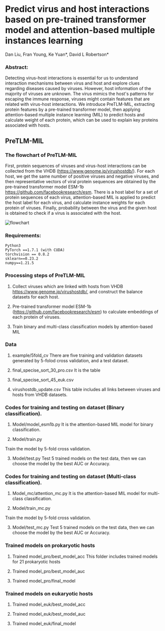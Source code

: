 # Predict virus and host interactions based on pre-trained transformer model and attention-based multiple instances learning
Dan Liu, Fran Young, Ke Yuan*, David L Robertson*
### Abstract:
Detecting virus-host interactions is essential for us to understand interaction mechanisms between virus and host and explore clues regarding diseases caused by viruses. However, host information of the majority of viruses are unknown. The virus mimics the host's patterns for escaping the immune response, viruses might contain features that are related with virus-host interactions. We introduce PreTLM-MIL, extracting protein features by a pre-trained transformer model, then applying attention-based multiple instance learning (MIL) to predict hosts and calculate weight of each protein, which can be used to explain key proteins associated with hosts. 

## PreTLM-MIL
###  The flowchart of PreTLM-MIL
First, protein sequences of viruses and virus-host interactions can be collected from the VHDB (https://www.genome.jp/virushostdb/). For each host, we get the same number of positive viruses and negative viruses, and then representative vectors of viral protein sequences are obtained by the pre-trained transformer model ESM-1b https://github.com/facebookresearch/esm. There is a host label for a set of protein sequences of each virus, attention-based MIL is applied to predict the host label for each virus, and calculate instance weights for each protein of viruses. Finally, probability between the virus and the given host is obtained to check if a virus is associated with the host.

![flowchart](https://user-images.githubusercontent.com/6703505/191104200-99f5d421-4a96-4201-ae68-2bee49b060d2.png)


### Requirements:
    Python3
    PyTorch ==1.7.1 (with CUDA)
    torchvision == 0.8.2
    sklearn==0.23.2
    numpy==1.21.5

### Processing steps of PreTLM-MIL
1.  Collect viruses which are linked with hosts from VHDB https://www.genome.jp/virushostdb/, and construct the balance datasets for each host.

2.  Pre-trained transformer model ESM-1b (https://github.com/facebookresearch/esm) to calculate embeddings of each protein of viruses.

3.  Train binary and multi-class classification models by attention-based MIL 
### Data
1. example/5fold_cv 
    There are five training and validation datasets generated by 5-folod cross validation, and a test dataset.

2. final_specise_sort_30_pro.csv
   It is the table 
3. final_specise_sort_45_euk.csv

4.  virushostdb_update.csv
 This table includes all links between viruses and hosts from VHDB datasets.
### Codes for training and testing on dataset (Binary classification).
1. Model/model_esm1b.py
It is the attention-based MIL model for binary classification.

2. Model/train.py

Train the model by 5-fold cross validation.

3. Model/test.py
Test 5 trained models on the test data, then we can choose the model by the best AUC or Accuracy.
### Codes for training and testing on dataset (Multi-class classification).
1. Model_mc/attention_mc.py
It is the attention-based MIL model for multi-class classification.

2. Model/train_mc.py

Train the model by 5-fold cross validation.

3. Model/test_mc.py
Test 5 trained models on the test data, then we can choose the model by the best AUC or Accuracy.

### Trained models on prokaryotic hosts
1. Trained model_pro/best_model_acc 
This folder includes trained models for 21 prokaryotic hosts

2. Trained model_pro/best_model_auc 

3. Trained model_pro/final_model
### Trained models on eukaryotic hosts
1. Trained model_euk/best_model_acc 

2. Trained model_euk/best_model_auc 

3. Trained model_euk/final_model
